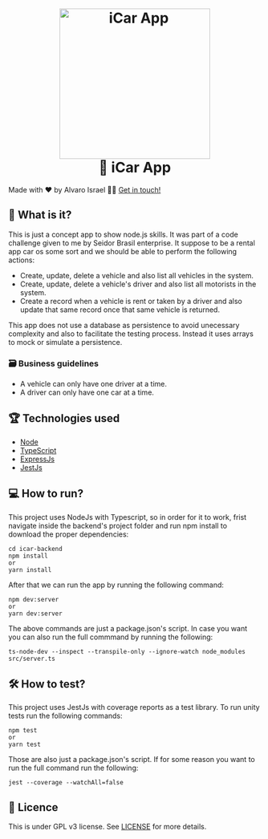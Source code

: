 <h1 align="center">
    <img  alt="iCar App" width="300" height="300" src="https://nodejs.org/static/images/logo.svg"/>
    <br>
    🚙 iCar App
</h1>

Made with ❤️ by Alvaro Israel 👏🏻 [Get in touch!](https://www.linkedin.com/in/alvaroisraeldesenvolvedor/)

## 📌 What is it?

This is just a concept app to show node.js skills. It was part of a code challenge given to me by Seidor Brasil enterprise.
It suppose to be a rental app car os some sort and we should be able to perform the following actions:

- Create, update, delete a vehicle and also list all vehicles in the system.
- Create, update, delete a vehicle's driver and also list all motorists in the system.
- Create a record when a vehicle is rent or taken by a driver and also update that same record once that same vehicle is returned.

This app does not use a database as persistence to avoid unecessary complexity and also to facilitate the testing process. Instead it uses arrays to mock or simulate a persistence.

### 🗃 Business guidelines

- A vehicle can only have one driver at a time.
- A driver can only have one car at a time.

## 🏆 Technologies used

- [Node](https://nodejs.org/en/)
- [TypeScript](https://www.typescriptlang.org/)
- [ExpressJs](https://expressjs.com/)
- [JestJs](https://jestjs.io/)

## 💻 How to run?

This project uses NodeJs with Typescript, so in order for it to work, frist navigate inside the backend's project folder and run npm install to download the proper dependencies:
```
cd icar-backend
npm install
or
yarn install
```

After that we can run the app by running the following command:
```
npm dev:server
or
yarn dev:server
```

The above commands are just a package.json's script. In case you want you can also run the full commmand by running the following:
```
ts-node-dev --inspect --transpile-only --ignore-watch node_modules src/server.ts
```

## 🛠 How to test?

This project uses JestJs with coverage reports as a test library.
To run unity tests run the following commands:
```
npm test
or
yarn test
```
Those are also just a package.json's script. If for some reason you want to run the full command run the following:
```
jest --coverage --watchAll=false
```

## 📝 Licence

This is under GPL v3 license. See [LICENSE](LICENSE.md) for more details.
